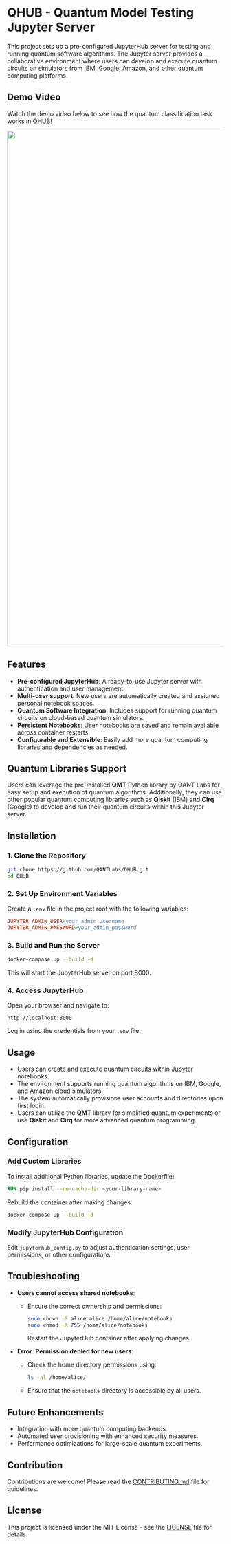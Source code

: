 # QHUB - Quantum Model Testing Jupyter Server

This project sets up a pre-configured JupyterHub server for testing and running quantum software algorithms. The Jupyter server provides a collaborative environment where users can develop and execute quantum circuits on simulators from IBM, Google, Amazon, and other quantum computing platforms.

## Demo Video

Watch the demo video below to see how the quantum classification task works in QHUB!

<p align="center">
  <img src="https://github.com/QANTLabs/QHUB/blob/main/demo/test-qmt-demo.gif" alt="QMT Test DEMO" width="1200">
</p>

## Features
- **Pre-configured JupyterHub**: A ready-to-use Jupyter server with authentication and user management.
- **Multi-user support**: New users are automatically created and assigned personal notebook spaces.
- **Quantum Software Integration**: Includes support for running quantum circuits on cloud-based quantum simulators.
- **Persistent Notebooks**: User notebooks are saved and remain available across container restarts.
- **Configurable and Extensible**: Easily add more quantum computing libraries and dependencies as needed.

## Quantum Libraries Support
Users can leverage the pre-installed **QMT** Python library by QANT Labs for easy setup and execution of quantum algorithms. Additionally, they can use other popular quantum computing libraries such as **Qiskit** (IBM) and **Cirq** (Google) to develop and run their quantum circuits within this Jupyter server.

## Installation

### 1. Clone the Repository
```sh
git clone https://github.com/QANTLabs/QHUB.git
cd QHUB
```

### 2. Set Up Environment Variables
Create a `.env` file in the project root with the following variables:
```ini
JUPYTER_ADMIN_USER=your_admin_username
JUPYTER_ADMIN_PASSWORD=your_admin_password
```

### 3. Build and Run the Server
```sh
docker-compose up --build -d
```
This will start the JupyterHub server on port 8000.

### 4. Access JupyterHub
Open your browser and navigate to:
```
http://localhost:8000
```
Log in using the credentials from your `.env` file.

## Usage
- Users can create and execute quantum circuits within Jupyter notebooks.
- The environment supports running quantum algorithms on IBM, Google, and Amazon cloud simulators.
- The system automatically provisions user accounts and directories upon first login.
- Users can utilize the **QMT** library for simplified quantum experiments or use **Qiskit** and **Cirq** for more advanced quantum programming.

## Configuration
### Add Custom Libraries
To install additional Python libraries, update the Dockerfile:
```dockerfile
RUN pip install --no-cache-dir <your-library-name>
```
Rebuild the container after making changes:
```sh
docker-compose up --build -d
```

### Modify JupyterHub Configuration
Edit `jupyterhub_config.py` to adjust authentication settings, user permissions, or other configurations.

## Troubleshooting
- **Users cannot access shared notebooks**:
  - Ensure the correct ownership and permissions:
    ```sh
    sudo chown -R alice:alice /home/alice/notebooks
    sudo chmod -R 755 /home/alice/notebooks
    ```
    Restart the JupyterHub container after applying changes.

- **Error: Permission denied for new users**:
  - Check the home directory permissions using:
    ```sh
    ls -al /home/alice/
    ```
  - Ensure that the `notebooks` directory is accessible by all users.

## Future Enhancements
- Integration with more quantum computing backends.
- Automated user provisioning with enhanced security measures.
- Performance optimizations for large-scale quantum experiments.

## Contribution
Contributions are welcome! Please read the [CONTRIBUTING.md](CONTRIBUTING.md) file for guidelines.

## License
This project is licensed under the MIT License - see the [LICENSE](LICENSE) file for details.

